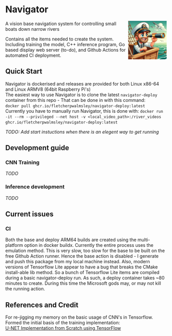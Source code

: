 # Navigator

<img src="logo.png" width="120" align="right"/>

A vision base navigation system for controlling small boats down narrow rivers

Contains all the items needed to create the system. Including training the model, C++ inference program, Go based display web server (to-do), and Github Actions for automated CI deployment. 

## Quick Start
Navigator is dockerised and releases are provided for both Linux x86-64 and Linux ARMV8 (64bit Raspberry Pi's) \
The easiest way to use Navigator is to clone the latest `navigator-deploy` container from this repo - That can be done in with this command: \
```docker pull ghcr.io/fletcherpwalmsley/navigator-deploy:latest``` \
Currently you have to manually run Navigator, this is done with:
```docker run -it --rm --privileged --net host -v <local_video_path>:/river_videos ghcr.io/fletcherpwalmsley/navigator-deploy:latest```

_TODO: Add start instuctions when there is an elegent way to get running_

## Development guide
### CNN Training 
_TODO_
### Inference development
_TODO_

## Current issues
### CI
Both the base and deploy ARM64 builds are created using the multi-platform option in docker buildx. Currently the entire process uses the emulation method.
This is very slow, too slow for the base to be built on the free Github Action runner. Hence the base action is disabled - I generate and push this package from my local machine instead.
Also, modern versions of Tensorflow Lite appear to have a bug that breaks the CMake install-able lib method. So a bunch of Tensorflow Lite items are compiled during a basic navigator-deploy run. As such, a deploy container takes ~80 minutes to create. During this time the Microsoft gods may, or may not kill the running action.



## References and Credit

For re-jigging my memory on the basic usage of CNN's in Tensorflow. Formed the initial basis of the training implementation: \
[U-NET Implementation from Scratch using TensorFlow](https://medium.com/geekculture/u-net-implementation-from-scratch-using-tensorflow-b4342266e406) 
